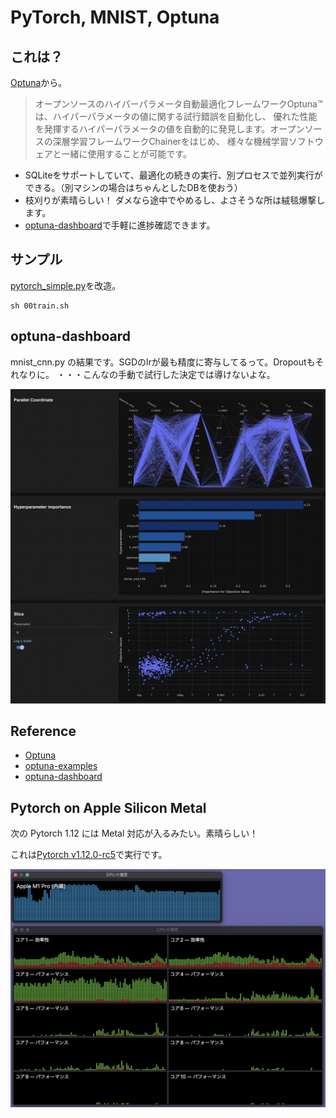 # PyTorch, MNIST, Optuna

## これは？

[Optuna](https://www.preferred.jp/ja/projects/optuna/)から。

> オープンソースのハイパーパラメータ自動最適化フレームワークOptuna™は、ハイパーパラメータの値に関する試行錯誤を自動化し、
> 優れた性能を発揮するハイパーパラメータの値を自動的に発見します。オープンソースの深層学習フレームワークChainerをはじめ、
> 様々な機械学習ソフトウェアと一緒に使用することが可能です。


- SQLiteをサポートしていて、最適化の続きの実行、別プロセスで並列実行ができる。（別マシンの場合はちゃんとしたDBを使おう）
- 枝刈りが素晴らしい！ ダメなら途中でやめるし、よさそうな所は絨毯爆撃します。
- [optuna-dashboard](https://github.com/optuna/optuna-dashboard)で手軽に進捗確認できます。


## サンプル

[pytorch_simple.py](https://github.com/optuna/optuna-examples/blob/main/pytorch/pytorch_simple.py)を改造。


```
sh 00train.sh
```


## optuna-dashboard

mnist_cnn.py の結果です。SGDのlrが最も精度に寄与してるって。Dropoutもそれなりに。
・・・こんなの手動で試行した決定では導けないよな。

![Optuna-Dashboard](optuna.png)


## Reference

- [Optuna](https://www.preferred.jp/ja/projects/optuna/)
- [optuna-examples](https://github.com/optuna/optuna-examples)
- [optuna-dashboard](https://github.com/optuna/optuna-dashboard)


## Pytorch on Apple Silicon Metal

次の Pytorch 1.12 には Metal 対応が入るみたい。素晴らしい！

これは[Pytorch v1.12.0-rc5](https://github.com/pytorch/pytorch)で実行です。

![Apple-Silicon-mps](Apple-Silicon-mps.png)


